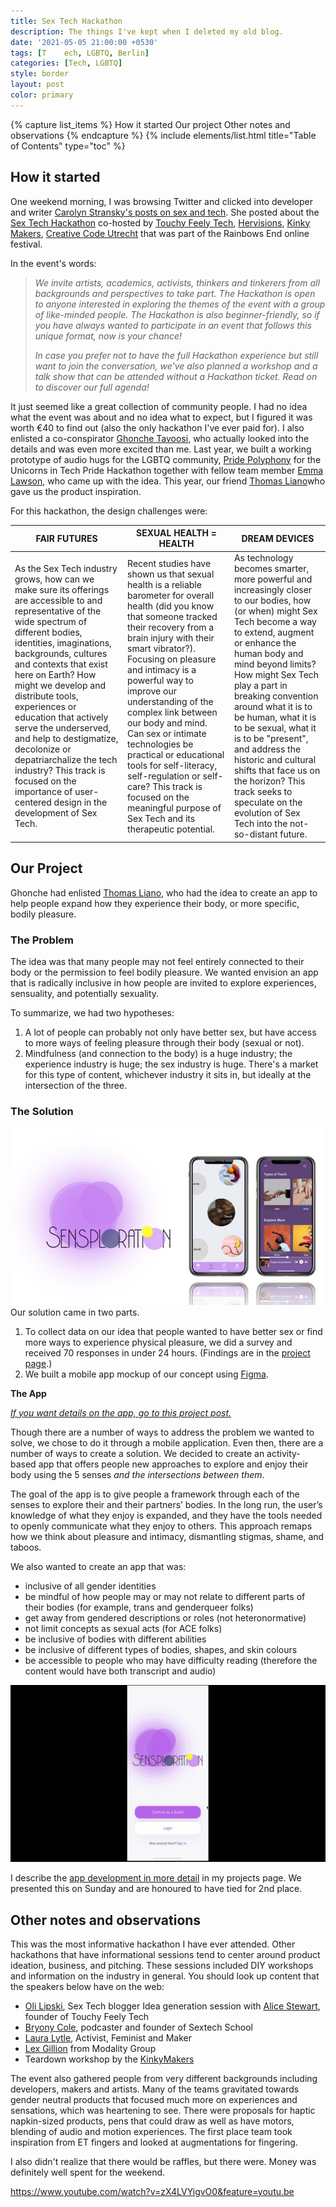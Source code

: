 ```yaml
---
title: Sex Tech Hackathon
description: The things I've kept when I deleted my old blog.
date: '2021-05-05 21:00:00 +0530'
tags: [T	ech, LGBTQ, Berlin]
categories: [Tech, LGBTQ]
style: border
layout: post
color: primary
---
```



{% capture list_items %}
How it started
Our project
Other notes and observations
{% endcapture %}
{% include elements/list.html title="Table of Contents" type="toc" %}

## How it started

One weekend morning, I was browsing Twitter and clicked into developer and writer [Carolyn Stransky's posts on sex and tech](https://twitter.com/carolstran/status/1388772122940649475?s=20). She posted about the  [Sex Tech Hackathon](https://hack.touchyfeely.tech/) co-hosted by [Touchy Feely Tech](https://hack.touchyfeely.tech/), [Hervisions](https://hervisions.world/), [Kinky Makers](https://kinkymakers.com/), [Creative Code Utrecht](https://creativecodingutrecht.nl/) that was part of the Rainbows End online festival. 

In the event's words:
>_We invite artists, academics, activists, thinkers and tinkerers from all backgrounds and perspectives to take part. The Hackathon is open to anyone interested in exploring the themes of the event with a group of like-minded people. The Hackathon is also beginner-friendly, so if you have always wanted to participate in an event that follows this unique format, now is your chance!_
>
>*In case you prefer not to have the full Hackathon experience but still want to join the conversation, we've also planned a workshop and a talk show that can be attended without a Hackathon ticket. Read on to discover our full agenda!*

It just seemed like a great collection of community people. I had no idea what the event was about and no idea what to expect, but I figured it was worth €40 to find out (also the only hackathon I've ever paid for). I also enlisted a co-conspirator [Ghonche Tavoosi](https://twitter.com/glenatavoosi), who actually looked into the details and was even more excited than me. Last year, we built a working prototype of audio hugs for the LGBTQ community, [Pride Polyphony](https://pride-polyphony.netlify.app/) for the Unicorns in Tech Pride Hackathon together with fellow team member [Emma Lawson](https://www.linkedin.com/in/emma-c-lawson/), who came up with the idea. This year, our friend [Thomas Liano](https://www.linkedin.com/feed/update/urn:li:activity:6794673645546430464/)who gave us the product inspiration.

For this hackathon, the design challenges were:


| FAIR FUTURES | SEXUAL HEALTH = HEALTH| DREAM DEVICES |
| -------- | -------- | -------- |
| As the Sex Tech industry grows, how can we make sure its offerings are accessible to and representative of the wide spectrum of different bodies, identities, imaginations, backgrounds, cultures and contexts that exist here on Earth? How might we develop and distribute tools, experiences or education that actively serve the underserved, and help to destigmatize, decolonize or depatriarchalize the tech industry? This track is focused on the importance of user-centered design in the development of Sex Tech. | Recent studies have shown us that sexual health is a reliable barometer for overall health (did you know that someone tracked their recovery from a brain injury with their smart vibrator?). Focusing on pleasure and intimacy is a powerful way to improve our understanding of the complex link between our body and mind. Can sex or intimate technologies be practical or educational tools for self-literacy, self-regulation or self-care? This track is focused on the meaningful purpose of Sex Tech and its therapeutic potential.| As technology becomes smarter, more powerful and increasingly closer to our bodies, how (or when) might Sex Tech become a way to extend, augment or enhance the human body and mind beyond limits? How might Sex Tech play a part in breaking convention around what it is to be human, what it is to be sexual, what it is to be "present", and address the historic and cultural shifts that face us on the horizon? This track seeks to speculate on the evolution of Sex Tech into the not-so-distant future. |




## Our Project
Ghonche had enlisted [Thomas Liano](https://www.linkedin.com/feed/update/urn:li:activity:6794673645546430464/), who had the idea to create an app to help people expand how they experience their body, or more specific, bodily pleasure. 

### The Problem
The idea was that many people may not feel entirely connected to their body or the permission to feel bodily pleasure. We wanted envision an app that is radically inclusive in how people are invited to explore experiences, sensuality, and potentially sexuality. 

To summarize, we had two hypotheses:
1. A lot of people can probably not only have better sex, but have access to more ways of feeling pleasure through their body (sexual or not). 
2. Mindfulness (and connection to the body) is a huge industry; the experience industry is huge; the sex industry is huge. There's a market for this type of content, whichever industry it sits in, but ideally at the intersection of the three.

### The Solution
![Sensploration app mockup with two smartphones. One phone shows 5 bubbles for each of the 5 senses, touch, feel, taste, hear, and smell. The other phone has a playlist for Touch including light, deep, move, and toys](/assets/images/projects/Sensploration-app.jpg)
Our solution came in two parts. 
1. To collect data on our idea that people wanted to have better sex or find more ways to experience physical pleasure, we did a survey and received 70 responses in under 24 hours. (Findings are in the [project page](https://shenchingtou.github.io/projects/sex-tech-hackathon-202021/).)
2. We built a mobile app mockup of our concept using [Figma](https://figma.com).

**The App**

[*If you want details on the app, go to this project post.*](https://shenchingtou.github.io/projects/sex-tech-hackathon-202021/)

Though there are a number of ways to address the problem we wanted to solve, we chose to do it through a mobile application. Even  then, there are a number of ways to create a solution. We decided to create an activity-based app that offers people new approaches to explore and enjoy their body using the 5 senses *and the intersections between them*.

The goal of the app is to give people a framework through each of the senses to explore their and their partners’ bodies. In the long run, the user’s knowledge of what they enjoy is expanded, and they have the tools needed to openly communicate what they enjoy to others. This approach remaps how we think about pleasure and intimacy, dismantling stigmas, shame, and taboos. 

We also wanted to create an app that was:

- inclusive of all gender identities
- be mindful of how people may or may not relate to different parts of their bodies (for example, trans and genderqueer folks)
- get away from gendered descriptions or roles (not heteronormative)
- not limit concepts as sexual acts (for ACE folks)
- be inclusive of bodies with different abilities
- be inclusive of different types of bodies, shapes, and skin colours 
- be accessible to people who may have difficulty reading (therefore the content would have both transcript and audio)

![Sensploration app from when a user arrives to when they click through a play a guided activity](/assets/images/projects/sensploration.gif)

I describe the [app development in more detail](https://shenchingtou.github.io/projects/sex-tech-hackathon-202021/) in my projects page. We presented this on Sunday and are honoured to have tied for 2nd place. 

## Other notes and observations

This was the most informative hackathon I have ever attended. Other hackathons that have informational sessions tend to center around product ideation, business, and pitching. These sessions included DIY workshops and information on the industry in general. You should look up content that the speakers below have on the web:
- [Oli Lipski](https://twitter.com/LipskiOli), Sex Tech blogger
Idea generation session with [Alice Stewart](https://twitter.com/alicestew_art), founder of Touchy Feely Tech
- [Bryony Cole](https://www.linkedin.com/in/bryonycole/), podcaster and founder of Sextech School
- [Laura Lytle](https://laura.dev/), Activist, Feminist and Maker
- [Lex Gillion](https://www.linkedin.com/in/lexgillon/) from Modality Group
- Teardown workshop by the [KinkyMakers](https://kinkymakers.com/)

The event also gathered people from very different backgrounds including developers, makers and artists. Many of the teams gravitated towards gender neutral products that focused much more on experiences and sensations, which was heartening to see. There were proposals for haptic napkin-sized products, pens that could draw as well as have motors, blending of audio and motion experiences. The first place team took inspiration from ET fingers and looked at augmentations for fingering.

I also didn't realize that there would be raffles, but there were. Money was definitely well spent for the weekend.

https://www.youtube.com/watch?v=zX4LVYigvO0&feature=youtu.be
